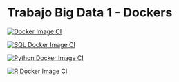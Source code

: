 # Trabajo Big Data 1 - Dockers

[![Docker Image CI](https://github.com/Eloypripan/sql/actions/workflows/docker-image.yml/badge.svg)](https://github.com/Eloypripan/sql/actions/workflows/docker-image.yml)

[![SQL Docker Image CI](https://github.com/Eloypripan/BigData1Dockers/actions/workflows/docker-image-sql.yml/badge.svg)](https://github.com/Eloypripan/BigData1Dockers/actions/workflows/docker-image-sql.yml)

[![Python Docker Image CI](https://github.com/Eloypripan/BigData1Dockers/actions/workflows/docker-image-python.yml/badge.svg)](https://github.com/Eloypripan/BigData1Dockers/actions/workflows/docker-image-python.yml)

[![R Docker Image CI](https://github.com/Eloypripan/BigData1Dockers/actions/workflows/docker-image-R.yml/badge.svg)](https://github.com/Eloypripan/BigData1Dockers/actions/workflows/docker-image-R.yml)
